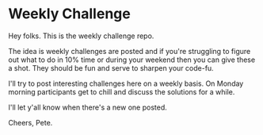 Weekly Challenge
================

Hey folks. This is the weekly challenge repo.

The idea is weekly challenges are posted and if you're struggling to figure out
what to do in 10% time or during your weekend then you can give these a shot.
They should be fun and serve to sharpen your code-fu.

I'll try to post interesting challenges here on a weekly basis. On Monday
morning participants get to chill and discuss the solutions for a while.

I'll let y'all know when there's a new one posted.

Cheers,
Pete.

